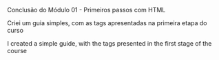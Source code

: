 Conclusão do Módulo 01 - Primeiros passos com HTML

Criei um guia simples, com as tags apresentadas na primeira etapa do curso

I created a simple guide, with the tags presented in the first stage of the course